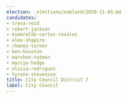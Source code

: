 ```yaml
---
election: _elections/oakland/2020-11-03.md
candidates:
- treva-reid
- robert-jackson
- esmeralda-cortez-rosales
- alex-shapiro
- chaney-turner
- ken-houston
- marchon-tatmon
- marcie-hodge
- olivia-rodriguez
- tyrone-stevenson
title: City Council District 7
label: City Council
---
```

